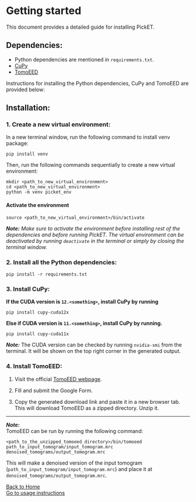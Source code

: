 # Getting started
This document provides a detailed guide for installing PickET.

## Dependencies:
* Python dependencies are mentioned in `requirements.txt`.
* [CuPy](https://cupy.dev) 
* [TomoEED](https://sites.google.com/site/3demimageprocessing/tomoeed)
  
Instructions for installing the Python dependencies, CuPy and TomoEED are provided below:

## Installation:
### 1. Create a new virtual environment:

In a new terminal window, run the following command to install venv package:
```
pip install venv
```

Then, run the following commands sequentially to create a new virtual environment:
```
mkdir <path_to_new_virtual_environment>
cd <path_to_new_virtual_environment>
python -m venv picket_env
```

#### Activate the environment <a name="env_activate"></a>
```
source <path_to_new_virtual_environment>/bin/activate
```
***Note:*** *Make sure to activate the environment before installing rest of the dependencies and before running PickET. The virtual environment can be deactivated by running `deactivate` in the terminal or simply by closing the terminal window.*



### 2. Install all the Python dependencies:

```
pip install -r requirements.txt
```


### 3. Install CuPy:  
**If the CUDA version is `12.<something>`, install CuPy by running**  
    
```
pip install cupy-cuda12x
```

**Else if CUDA version is `11.<something>`, install CuPy by running.**  

```
pip install cupy-cuda11x
```

**_Note:_** The CUDA version can be checked by running `nvidia-smi` from the terminal. It will be shown on the top right corner in the generated output.

### 4. Install TomoEED:  
1. Visit the official [TomoEED webpage](https://sites.google.com/site/3demimageprocessing/tomoeed).  

2. Fill and submit the Google Form.  

3. Copy the generated download link and paste it in a new browser tab. This will download TomoEED as a zipped directory. Unzip it.   
   
---
***Note:***  
TomoEED can be run by running the following command:
```
<path_to_the_unzipped_tomoeed_directory>/bin/tomoeed path_to_input_tomogram/input_tomogram.mrc denoised_tomograms/output_tomogram.mrc
```

This will make a denoised version of the input tomogram (`path_to_input_tomogram/input_tomogram.mrc`) and place it at `denoised_tomograms/output_tomogram.mrc`.


[Back to Home](README.md)  
[Go to usage instructions](usage_instructions.md#usage-instructions)  
